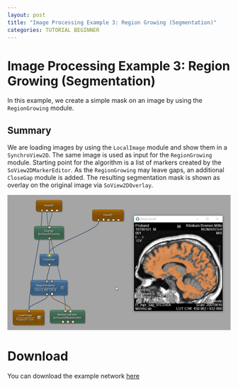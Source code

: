 ```yaml
---
layout: post
title: "Image Processing Example 3: Region Growing (Segmentation)"
categories: TUTORIAL BEGINNER
---
```


# Image Processing Example 3: Region Growing (Segmentation)
In this example, we create a simple mask on an image by using the `RegionGrowing` module.

## Summary
We are loading images by using the `LocalImage` module and show them in a `SynchroView2D`. The same image is used as input for the `RegionGrowing` module. Starting point for the algorithm is a list of markers created by the `SoView2DMarkerEditor`. As the `RegionGrowing` may leave gaps, an additional `CloseGap` module is added. The resulting segmentation mask is shown as overlay on the original image via `SoView2DOverlay`. 

![Screenshot](/examples/image_processing/example3/image.png)

# Download
You can download the example network [here](/examples/image_processing/example3/RegionGrowingExample.mlab)
